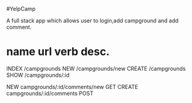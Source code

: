 #YelpCamp

A full stack app which allows user to login,add campground and add comment.

name      url      verb    desc.
===============================================

INDEX   /campgrounds
NEW     /campgrounds/new
CREATE  /campgrounds
SHOW    /campgrounds/:id

NEW     campgrounds/:id/comments/new    GET
CREATE  campgrounds/:id/comments      POST